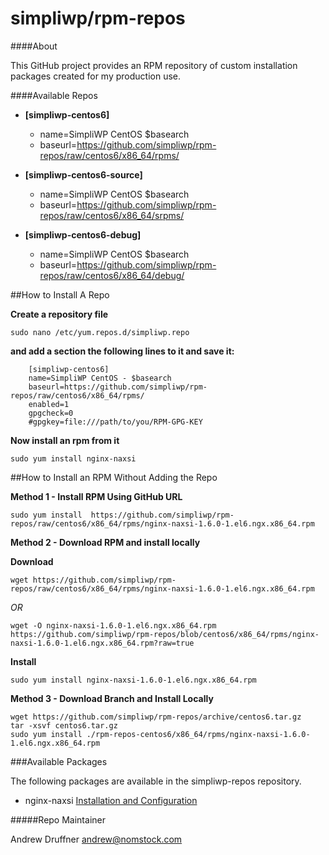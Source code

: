 simpliwp/rpm-repos
===========



####About

This GitHub project provides an RPM repository of custom installation packages created for my production use.


####Available Repos




- **[simpliwp-centos6]**  
	- name=SimpliWP CentOS $basearch
	- baseurl=https://github.com/simpliwp/rpm-repos/raw/centos6/x86_64/rpms/



- **[simpliwp-centos6-source]**
	- name=SimpliWP CentOS $basearch
	- baseurl=https://github.com/simpliwp/rpm-repos/raw/centos6/x86_64/srpms/  

- **[simpliwp-centos6-debug]** 
	- name=SimpliWP CentOS $basearch  
	- baseurl=https://github.com/simpliwp/rpm-repos/raw/centos6/x86_64/debug/  



		

##How to Install A Repo


**Create a repository file**

	sudo nano /etc/yum.repos.d/simpliwp.repo

**and add a section the following lines to it and save it:**

		[simpliwp-centos6]
		name=SimpliWP CentOS - $basearch
		baseurl=https://github.com/simpliwp/rpm-repos/raw/centos6/x86_64/rpms/
		enabled=1
		gpgcheck=0
		#gpgkey=file:///path/to/you/RPM-GPG-KEY


**Now install an rpm from it**

	sudo yum install nginx-naxsi


##How to Install an RPM Without Adding the Repo

**Method 1 - Install RPM Using GitHub URL**

	sudo yum install  https://github.com/simpliwp/rpm-repos/raw/centos6/x86_64/rpms/nginx-naxsi-1.6.0-1.el6.ngx.x86_64.rpm


**Method 2 - Download RPM and install locally**

**Download**   


	wget https://github.com/simpliwp/rpm-repos/raw/centos6/x86_64/rpms/nginx-naxsi-1.6.0-1.el6.ngx.x86_64.rpm


*OR*

	wget -O nginx-naxsi-1.6.0-1.el6.ngx.x86_64.rpm https://github.com/simpliwp/rpm-repos/blob/centos6/x86_64/rpms/nginx-naxsi-1.6.0-1.el6.ngx.x86_64.rpm?raw=true

**Install**

	sudo yum install nginx-naxsi-1.6.0-1.el6.ngx.x86_64.rpm

**Method 3 - Download Branch and Install Locally**

	wget https://github.com/simpliwp/rpm-repos/archive/centos6.tar.gz
	tar -xsvf centos6.tar.gz
	sudo yum install ./rpm-repos-centos6/x86_64/rpms/nginx-naxsi-1.6.0-1.el6.ngx.x86_64.rpm


###Available Packages

The following packages are available in the simpliwp-repos repository.

* nginx-naxsi  [Installation and Configuration](https://github.com/simpliwp/rpm-repos/blob/master/nginx-naxsi-readme.md)


#####Repo Maintainer

Andrew Druffner <andrew@nomstock.com>
